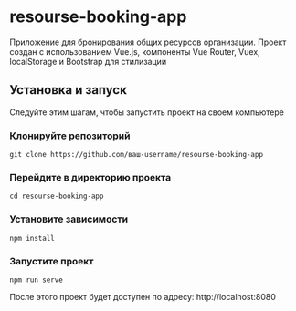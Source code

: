 # resourse-booking-app

Приложение для бронирования общих ресурсов организации. Проект создан с использованием Vue.js, компоненты Vue Router, Vuex, localStorage и Bootstrap для стилизации

## Установка и запуск
Следуйте этим шагам, чтобы запустить проект на своем компьютере

### Клонируйте репозиторий

```
git clone https://github.com/ваш-username/resourse-booking-app
```

### Перейдите в директорию проекта
```
cd resourse-booking-app
```

### Установите зависимости
```
npm install
```

### Запустите проект
```
npm run serve
```

После этого проект будет доступен по адресу: http://localhost:8080